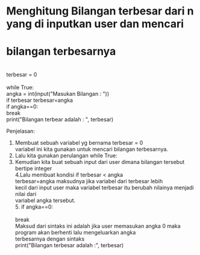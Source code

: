 # Menghitung Bilangan terbesar dari n yang di inputkan user dan mencari  <br>
# bilangan terbesarnya      <br>
<br>
terbesar = 0<br>
<br>
while True:         <br>
    angka = int(input("Masukan Bilangan : "))   <br>
    if terbesar<angka:          <br>
        terbesar=angka          <br>
    if angka==0:            <br>
        break           <br>
print("Bilangan terbear adalah : ", terbesar)       <br>
        


 Penjelasan:        <br>
 1. Membuat sebuah variabel yg bernama <bold>terbesar = 0 </bold>       <br>
    variabel ini kita gunakan untuk mencari bilangan terbesarnya.       <br>
 2. Lalu kita gunakan perulangan <bold> while True: </bold> 
 3. Kemudian kita buat sebuah input dari user dimana bilangan tersebut bertipe integer      <br>
 4.Lalu membuat kondisi <bold> if terbesar < angka  </bold> <br>
   <bold>terbesar=angka </bold> maksudnya jika variabel dari terbesar lebih     <br>
   kecil dari input user maka variabel terbesar itu berubah nilainya menjadi nilai dari     <br>
    variabel angka tersebut.                                                            <br>
 5.<bold> if angka==0:  <br>        
            break                                           <br>
    Maksud dari sintaks ini adalah jika user memasukan angka 0 maka program akan berhenti lalu mengeluarkan angka       <br>
    terbesarnya dengan sintaks <br>
    print("Bilangan terbesar adalah :", terbesar)   <br>

    